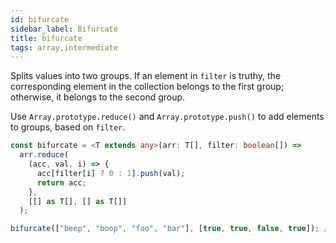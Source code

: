 ```yaml
---
id: bifurcate
sidebar_label: Bifurcate
title: bifurcate
tags: array,intermediate
---
```


Splits values into two groups. If an element in `filter` is truthy, the corresponding element in the collection belongs to the first group; otherwise, it belongs to the second group.

Use `Array.prototype.reduce()` and `Array.prototype.push()` to add elements to groups, based on `filter`.

```ts
const bifurcate = <T extends any>(arr: T[], filter: boolean[]) =>
  arr.reduce(
    (acc, val, i) => {
      acc[filter[i] ? 0 : 1].push(val);
      return acc;
    },
    [[] as T[], [] as T[]]
  );
```

```ts
bifurcate(["beep", "boop", "foo", "bar"], [true, true, false, true]); // [ ['beep', 'boop', 'bar'], ['foo'] ]
```
